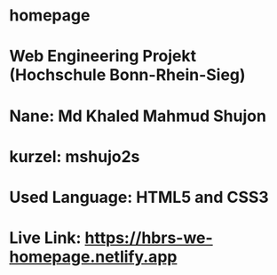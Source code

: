 # homepage

# Web Engineering Projekt (Hochschule Bonn-Rhein-Sieg) 
# Nane: Md Khaled Mahmud Shujon
# kurzel: mshujo2s
# Used Language: HTML5 and CSS3
# Live Link: https://hbrs-we-homepage.netlify.app

